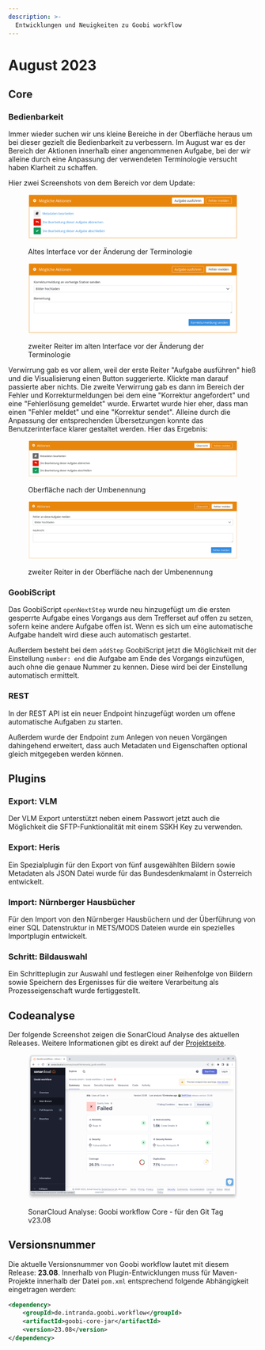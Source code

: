 ```yaml
---
description: >-
  Entwicklungen und Neuigkeiten zu Goobi workflow
---
```


# August 2023

## Core

### Bedienbarkeit

Immer wieder suchen wir uns kleine Bereiche in der Oberfläche heraus um bei dieser gezielt die Bedienbarkeit zu verbessern. Im August war es der Bereich der Aktionen innerhalb einer angenommenen Aufgabe, bei der wir alleine durch eine Anpassung der verwendeten Terminologie versucht haben Klarheit zu schaffen.

Hier zwei Screenshots von dem Bereich vor dem Update:

<figure><img src="23.08_DE_actions-1-old.png" alt=""><figcaption><p>Altes Interface vor der Änderung der Terminologie</p></figcaption></figure>

<figure><img src="23.08_DE_actions-2-old.png" alt=""><figcaption><p>zweiter Reiter im alten Interface vor der Änderung der Terminologie</p></figcaption></figure>

Verwirrung gab es vor allem, weil der erste Reiter "Aufgabe ausführen" hieß und die Visualisierung einen Button suggerierte. Klickte man darauf passierte aber nichts. Die zweite Verwirrung gab es dann im Bereich der Fehler und Korrekturmeldungen bei dem eine "Korrektur angefordert" und eine "Fehlerlösung gemeldet" wurde. Erwartet wurde hier eher, dass man einen "Fehler meldet" und eine "Korrektur sendet". Alleine durch die Anpassung der entsprechenden Übersetzungen konnte das Benutzerinterface klarer gestaltet werden. Hier das Ergebnis:

<figure><img src="23.08_DE_actions-3-new.png" alt=""><figcaption><p>Oberfläche nach der Umbenennung</p></figcaption></figure>

<figure><img src="23.08_DE_actions-4-new.png" alt=""><figcaption><p>zweiter Reiter in der Oberfläche nach der Umbenennung</p></figcaption></figure>

### GoobiScript

Das GoobiScript `openNextStep` wurde neu hinzugefügt um die ersten gesperrte Aufgabe eines Vorgangs aus dem Trefferset auf offen zu setzen, sofern keine andere Aufgabe offen ist. Wenn es sich um eine automatische Aufgabe handelt wird diese auch automatisch gestartet.

Außerdem besteht bei dem `addStep` GoobiScript jetzt die Möglichkeit mit der Einstellung `number: end` die Aufgabe am Ende des Vorgangs einzufügen, auch ohne die genaue Nummer zu kennen. Diese wird bei der Einstellung automatisch ermittelt.

### REST

In der REST API ist ein neuer Endpoint hinzugefügt worden um offene automatische Aufgaben zu starten.

Außerdem wurde der Endpoint zum Anlegen von neuen Vorgängen dahingehend erweitert, dass auch Metadaten und Eigenschaften optional gleich mitgegeben werden können.

## Plugins

### Export: VLM

Der VLM Export unterstützt neben einem Passwort jetzt auch die Möglichkeit die SFTP-Funktionalität mit einem SSKH Key zu verwenden.

### Export: Heris

Ein Spezialplugin für den Export von fünf ausgewählten Bildern sowie Metadaten als JSON Datei wurde für das Bundesdenkmalamt in Österreich entwickelt.

### Import: Nürnberger Hausbücher

Für den Import von den Nürnberger Hausbüchern und der Überführung von einer SQL Datenstruktur in METS/MODS Dateien wurde ein spezielles Importplugin entwickelt.

### Schritt: Bildauswahl

Ein Schritteplugin zur Auswahl und festlegen einer Reihenfolge von Bildern sowie Speichern des Ergenisses für die weitere Verarbeitung als Prozesseigenschaft wurde fertiggestellt.

## Codeanalyse

Der folgende Screenshot zeigen die SonarCloud Analyse des aktuellen Releases. Weitere Informationen gibt es direkt auf der [Projektseite](https://sonarcloud.io/organizations/intranda/projects).

<figure><img src="23.08_sonar-workflow.png" alt=""><figcaption><p>SonarCloud Analyse: Goobi workflow Core - für den Git Tag v23.08</p></figcaption></figure>

## Versionsnummer

Die aktuelle Versionsnummer von Goobi workflow lautet mit diesem Release: **23.08**. Innerhalb von Plugin-Entwicklungen muss für Maven-Projekte innerhalb der Datei `pom.xml` entsprechend folgende Abhängigkeit eingetragen werden:

```xml
<dependency>
    <groupId>de.intranda.goobi.workflow</groupId>
    <artifactId>goobi-core-jar</artifactId>
    <version>23.08</version>
</dependency>
```